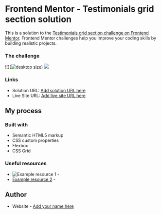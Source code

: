 # Frontend Mentor - Testimonials grid section solution

This is a solution to the [Testimonials grid section challenge on Frontend Mentor](https://www.frontendmentor.io/challenges/testimonials-grid-section-Nnw6J7Un7). Frontend Mentor challenges help you improve your coding skills by building realistic projects.



### The challenge


![](![desktop size](https://user-images.githubusercontent.com/100580688/187072714-c43065b2-c5a1-4bd0-9c68-6f7652086651.PNG))
![](![mobile-size](https://user-images.githubusercontent.com/100580688/187072754-32200a7b-4b7a-4d68-89a6-4f41385bad35.png)
)

### Links

- Solution URL: [Add solution URL here](https://your-solution-url.com)
- Live Site URL: [Add live site URL here](https://your-live-site-url.com)

## My process

### Built with

- Semantic HTML5 markup
- CSS custom properties
- Flexbox
- CSS Grid

### Useful resources

- ![Example resource 1](https://stackoverflow.com/) - 
- [Example resource 2](https://www.w3schools.com/) -
## Author

- Website - [Add your name here]()

